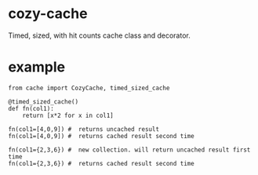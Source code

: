 # cozy-cache
Timed, sized, with hit counts cache class and decorator.

# example

    from cache import CozyCache, timed_sized_cache

    @timed_sized_cache()
    def fn(col1):
        return [x*2 for x in col1]

    fn(col1=[4,0,9]) #  returns uncached result
    fn(col1=[4,0,9]) #  returns cached result second time

    fn(col1={2,3,6}) #  new collection. will return uncached result first time
    fn(col1={2,3,6}) #  returns cached result second time
